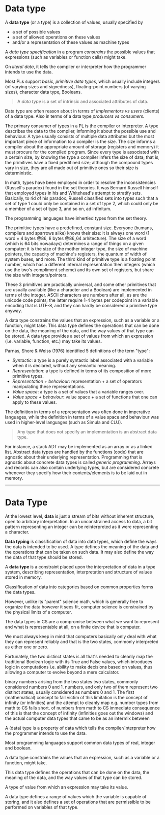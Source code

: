# Data type

A **data type** (or a type) is a collection of values, usually specified by
- a set of possible values
- a set of allowed operations on these values
- and/or a representation of these values as machine types

A *data type specification* in a program *constrains* the possible values that expressions (such as variables or function calls) might take.

On *literal data*, it tells the compiler or interpreter how the programmer intends to use the data.

Most PLs support *basic, primitive data types*, which usually include integers (of varying sizes and signedness), floating-point numbers (of varying sizes), character data type, Booleans.

> A *data type* is a set of intrinsic and associated attributes of data.

Data type are often reason about in terms of *implementors vs users* (clients) of a data type. Also in terms of a data type *producers vs consumers*.

The primary consumer of types in a PL is the compiler or interpreter. A type describes the data to the compiler, informing it about the possible use and behaviour. A type usually consists of multiple data attributes but the most important piece of information to a compiler is the size. The size informs a compiler about the appropriate amount of storage (registers and memory) it must procure for the compiled program. Since every type is associated with a certain size, by knowing the type a compiler infers the size of data; that is, the primitives have a fixed predifined size; although the compound types vary in size, they are all made out of primitive ones so their size is deterministic.

In math, types have been employed in order to resolve the inconsistencies (Russell's paradox) found in the set theories. It was Bernard Russell himself that employed types in his and Whitehead's attempt to stratify sets. Basically, to rid of his paradox, Russell classified sets into types such that a set of type 1 could only be contained in a set of type 2, which could only be a member of a set of type 3, and so on, ad infinitum.




The programming languages have inhertied types from the set theory.



The primitive types have a predefined, constant size. Everyone (humans, compilers and sparrows alike) knows their size: it is always one word (1 word = 4 bytes @86, 8 bytes @86_64 arhitecture). The size of a word (which is 64 bits nowadays) determines a range of things on a given computer: it is the size of the mother integer type, the size of machine pointers, the capacity of machine's registers, the quantum of width of system buses, and more. The third kind of primitive type is a floating point number, which has a different internal representation then integers (which use the two's compliment scheme) and its own set of registers, but share the size with integers/pointers.

These 3 primitives are practically universal, and some other primitives that are usually available (like a character and a Boolean) are implemented in terms of the integer. ASCII characters are numbers after all, as are the unicode code points; the latter require 1-4 bytes per codepoint in a variable encoding that is UTF-8, and they can hardly be considered a primitive type anyway.




A data type constrains the values that an expression, such as a variable or a function, might take. This data type defines the operations that can be done on the data, the meaning of the data, and the way values of that type can be stored. A data type provides a set of values from which an expression (i.e. variable, function, etc.) may take its values.

Parnas, Shore & Weiss (1976) identified 5 definitions of the term "type":
- *Syntactic*: a type is a purely syntactic label associated with a variable when it is declared, without any semantic meaning.
- *Representation*: a type is defined in terms of its composition of more primitive types.
- *Representation + behaviour*: representation + a set of operators manipulating these representations.
- *Value space*: a type is a set of values that a variable ranges over.
- *Value space + behaviour*: value space + a set of functions that one can apply to these values.

The definition in terms of a representation was often done in imperative languages, while the definition in terms of a value space and behaviour was used in higher-level languages (such as Simula and CLU).

> Any type that does not specify an implementation is an abstract data type.

For instance, a stack ADT may be implemented as an array or as a linked list. Abstract data types are handled by the functions (code) that are agnostic about their underlying representation. Programming that is agnostic about concrete data types is called *generic programming*. Arrays and records can also contain underlying types, but are considered concrete whenever they specify how their contents/elements is to be laid out in memory.

---

# Data Type

At the lowest level, **data** is just a stream of bits without inherent structure, open to arbitrary interpretation. In an unconstrained access to data, a bit pattern representing an integer can be reinterpreted as it were representing a character.

**Data typing** is classification of data into data types, which define the ways the data is intended to be used. A type defines the meaning of the data and the operations that can be taken on such data. It may also define the way the data of that type should be stored.

A **data type** is a constraint placed upon the interpretation of data in a type system, describing representation, interpretation and structure of values stored in memory.



Classification of data into categories based on common properties forms the data types.

However, unlike its "parent" science math, which is generally free to organize the data however it sees fit, computer science is constrained by the physical limits of a computer.

The data types in CS are a compromise between what we want to represent and what is representable at all, on a finite device that is computer.

We must always keep in mind that computers basically only deal with what they can represent reliably and that is the two states, commonly interpreted as either one or zero.

Fortunately, the two distinct states is all that's needed to cleanly map the traditional Boolean logic with its True and False values, which introduces logic in computations i.e. ability to make decisions based on values, thus allowing a computer to evolve beyond a mere calculator.






binary numbers arising from the two states 
two states, commonly considered numbers 0 and 1.
numbers, and only two of them
represent two distinct states, usually considered as numbers 0 and 1.
The first (mathematical) concept to fall victim of this limitation is the concept of infinity (or infinities) and the attempt to cleanly map e.g. number types from math to CS falls short. 
of numbers from math to CS
immediate consequence of this is that the concept of infinity (infinities goes out the windows)
and the actual computer data types
that came to be as an intermix between 


A (data) type is a property of data
which tells the compiler/interpreter
how the programmer intends to use the data.

Most programming languages support common data types of real, integer and boolean.

A data type constrains the values that an expression, such as a variable or a function, might take.

This data type defines the operations that can be done on the data, the meaning of the data, and the way values of that type can be stored.

A type of value from which an expression may take its value.




A data type defines a range of values which the variable is capable of storing, and it also defines a set of operations that are permissible to be performed on variables of that type.
